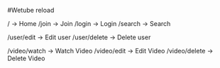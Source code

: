 #Wetube reload

/ -> Home
/join -> Join
/login -> Login
/search -> Search

/user/edit -> Edit user
/user/delete -> Delete user

/video/watch -> Watch Video
/video/edit -> Edit Video
/video/delete -> Delete Video

